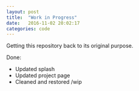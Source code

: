 ```yaml
---
layout: post
title:  "Work in Progress"
date:   2016-11-02 20:02:17
categories: code
---
```


Getting this repository back to its original purpose.

Done:

* Updated splash
* Updated project page
* Cleaned and restored /wip
